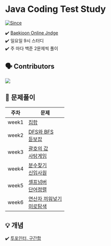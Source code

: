 # Java Coding Test Study

[![Since](https://img.shields.io/badge/since-2022.04.10-333333.svg?style=flat-square)](https://github.com/Java-Coding-Test-Study)

✔️ [Baekjoon Online Jndge](https://www.acmicpc.net/)  
✔️ 일요일 9시 스터디  
✔️ 주 마다 백준 2문제씩 풀이  


## 🗣 Contributors

<a href="https://github.com/Java-Coding-Test-Study/Algorithm/graphs/contributors">
  <img src="https://contrib.rocks/image?repo=Java-Coding-Test-Study/Algorithm" />
</a>

## 📝 문제풀이

| 주차 | 문제 |
| --- | --- |
| week1 | [집합](https://www.acmicpc.net/problem/11723) |
| week2 | [DFS와 BFS](https://www.acmicpc.net/problem/1260) <br>  [듣보잡](https://www.acmicpc.net/problem/1764) |
| week3 | [괄호의 값](https://www.acmicpc.net/problem/2504) <br>  [사탕게임](https://www.acmicpc.net/problem/3085) |
| week4 | [분수찾기](https://www.acmicpc.net/problem/1193) <br>  [신입사원](https://www.acmicpc.net/problem/1946) |
| week5 | [셀프넘버](https://www.acmicpc.net/problem/4673) <br>  [단어정렬](https://www.acmicpc.net/problem/1181) |
| week6 | [연산자 끼워넣기](https://www.acmicpc.net/problem/14888) <br> [미로탐색](https://www.acmicpc.net/problem/2178) |

## 💡 개념

✔️ [투포인터, 구간합](https://github.com/Java-Coding-Test-Study/Algorithm/blob/main/%EA%B0%9C%EB%85%90/%EB%B0%B0%EC%97%B4%EC%9D%98%ED%95%A9/%ED%88%AC%ED%8F%AC%EC%9D%B8%ED%84%B0%2C%20%EA%B5%AC%EA%B0%84%ED%95%A9.md)




